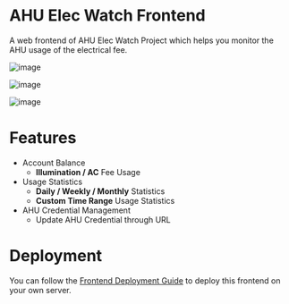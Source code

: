 # AHU Elec Watch Frontend

A web frontend of AHU Elec Watch Project which helps you monitor the AHU usage of the electrical fee.

![image](https://github.com/user-attachments/assets/59c929f8-f8ea-4ef3-b8d7-a516e355b8be)

![image](https://github.com/user-attachments/assets/bd59a501-3f7d-4dbd-9fc2-fe66a3ebd939)

![image](https://github.com/user-attachments/assets/55f885f9-d49a-4a58-9af5-13774c4dba80)

# Features

- Account Balance
  - **Illumination / AC** Fee Usage
- Usage Statistics
  - **Daily / Weekly / Monthly** Statistics
  - **Custom Time Range** Usage Statistics
- AHU Credential Management
  - Update AHU Credential through URL

# Deployment

You can follow the [Frontend Deployment Guide](./docs/deploy.md) to deploy this frontend on your own server.
